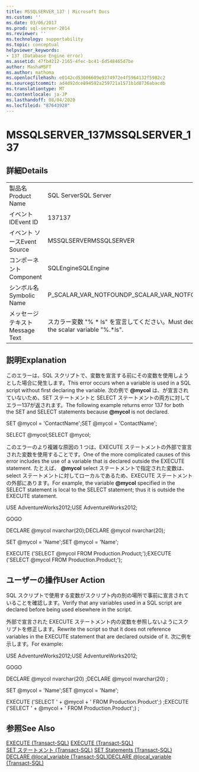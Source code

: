 ```yaml
---
title: MSSQLSERVER_137 | Microsoft Docs
ms.custom: ''
ms.date: 03/06/2017
ms.prod: sql-server-2014
ms.reviewer: ''
ms.technology: supportability
ms.topic: conceptual
helpviewer_keywords:
- 137 (Database Engine error)
ms.assetid: 47fb4212-2165-4fec-bc41-6d548465d7be
author: MashaMSFT
ms.author: mathoma
ms.openlocfilehash: e0142cd53006609e9274972e4f5964132f5982c2
ms.sourcegitcommit: ad4d92dce894592a259721a1571b1d8736abacdb
ms.translationtype: MT
ms.contentlocale: ja-JP
ms.lasthandoff: 08/04/2020
ms.locfileid: "87643928"
---
```

# <a name="mssqlserver_137"></a><span data-ttu-id="eb261-102">MSSQLSERVER_137</span><span class="sxs-lookup"><span data-stu-id="eb261-102">MSSQLSERVER_137</span></span>
    
## <a name="details"></a><span data-ttu-id="eb261-103">詳細</span><span class="sxs-lookup"><span data-stu-id="eb261-103">Details</span></span>  
  
|||  
|-|-|  
|<span data-ttu-id="eb261-104">製品名</span><span class="sxs-lookup"><span data-stu-id="eb261-104">Product Name</span></span>|<span data-ttu-id="eb261-105">SQL Server</span><span class="sxs-lookup"><span data-stu-id="eb261-105">SQL Server</span></span>|  
|<span data-ttu-id="eb261-106">イベント ID</span><span class="sxs-lookup"><span data-stu-id="eb261-106">Event ID</span></span>|<span data-ttu-id="eb261-107">137</span><span class="sxs-lookup"><span data-stu-id="eb261-107">137</span></span>|  
|<span data-ttu-id="eb261-108">イベント ソース</span><span class="sxs-lookup"><span data-stu-id="eb261-108">Event Source</span></span>|<span data-ttu-id="eb261-109">MSSQLSERVER</span><span class="sxs-lookup"><span data-stu-id="eb261-109">MSSQLSERVER</span></span>|  
|<span data-ttu-id="eb261-110">コンポーネント</span><span class="sxs-lookup"><span data-stu-id="eb261-110">Component</span></span>|<span data-ttu-id="eb261-111">SQLEngine</span><span class="sxs-lookup"><span data-stu-id="eb261-111">SQLEngine</span></span>|  
|<span data-ttu-id="eb261-112">シンボル名</span><span class="sxs-lookup"><span data-stu-id="eb261-112">Symbolic Name</span></span>|<span data-ttu-id="eb261-113">P_SCALAR_VAR_NOTFOUND</span><span class="sxs-lookup"><span data-stu-id="eb261-113">P_SCALAR_VAR_NOTFOUND</span></span>|  
|<span data-ttu-id="eb261-114">メッセージ テキスト</span><span class="sxs-lookup"><span data-stu-id="eb261-114">Message Text</span></span>|<span data-ttu-id="eb261-115">スカラー変数 "% \* ls" を宣言してください。</span><span class="sxs-lookup"><span data-stu-id="eb261-115">Must declare the scalar variable "%.\*ls".</span></span>|  
  
## <a name="explanation"></a><span data-ttu-id="eb261-116">説明</span><span class="sxs-lookup"><span data-stu-id="eb261-116">Explanation</span></span>  
 <span data-ttu-id="eb261-117">このエラーは、SQL スクリプトで、変数を宣言する前にその変数を使用しようとした場合に発生します。</span><span class="sxs-lookup"><span data-stu-id="eb261-117">This error occurs when a variable is used in a SQL script without first declaring the variable.</span></span> <span data-ttu-id="eb261-118">次の例で **@mycol** は、が宣言されていないため、SET ステートメントと SELECT ステートメントの両方に対してエラー137が返されます。</span><span class="sxs-lookup"><span data-stu-id="eb261-118">The following example returns error 137 for both the SET and SELECT statements because **@mycol** is not declared.</span></span>  
  
 <span data-ttu-id="eb261-119">SET @mycol = 'ContactName';</span><span class="sxs-lookup"><span data-stu-id="eb261-119">SET @mycol = 'ContactName';</span></span>  
  
 <span data-ttu-id="eb261-120">SELECT @mycol;</span><span class="sxs-lookup"><span data-stu-id="eb261-120">SELECT @mycol;</span></span>  
  
 <span data-ttu-id="eb261-121">このエラーのより複雑な原因の 1 つは、EXECUTE ステートメントの外部で宣言された変数を使用することです。</span><span class="sxs-lookup"><span data-stu-id="eb261-121">One of the more complicated causes of this error includes the use of a variable that is declared outside the EXECUTE statement.</span></span> <span data-ttu-id="eb261-122">たとえば、 **@mycol** select ステートメントで指定された変数は、select ステートメントに対してローカルであるため、EXECUTE ステートメントの外部にあります。</span><span class="sxs-lookup"><span data-stu-id="eb261-122">For example, the variable **@mycol** specified in the SELECT statement is local to the SELECT statement; thus it is outside the EXECUTE statement.</span></span>  
  
 <span data-ttu-id="eb261-123">USE AdventureWorks2012;</span><span class="sxs-lookup"><span data-stu-id="eb261-123">USE AdventureWorks2012;</span></span>  
  
 <span data-ttu-id="eb261-124">GO</span><span class="sxs-lookup"><span data-stu-id="eb261-124">GO</span></span>  
  
 <span data-ttu-id="eb261-125">DECLARE @mycol nvarchar(20);</span><span class="sxs-lookup"><span data-stu-id="eb261-125">DECLARE @mycol nvarchar(20);</span></span>  
  
 <span data-ttu-id="eb261-126">SET @mycol = 'Name';</span><span class="sxs-lookup"><span data-stu-id="eb261-126">SET @mycol = 'Name';</span></span>  
  
 <span data-ttu-id="eb261-127">EXECUTE ('SELECT @mycol FROM Production.Product;');</span><span class="sxs-lookup"><span data-stu-id="eb261-127">EXECUTE ('SELECT @mycol FROM Production.Product;');</span></span>  
  
## <a name="user-action"></a><span data-ttu-id="eb261-128">ユーザーの操作</span><span class="sxs-lookup"><span data-stu-id="eb261-128">User Action</span></span>  
 <span data-ttu-id="eb261-129">SQL スクリプトで使用する変数がスクリプト内の別の場所で事前に宣言されていることを確認します。</span><span class="sxs-lookup"><span data-stu-id="eb261-129">Verify that any variables used in a SQL script are declared before being used elsewhere in the script.</span></span>  
  
 <span data-ttu-id="eb261-130">外部で宣言された EXECUTE ステートメント内の変数を参照しないようにスクリプトを修正します。</span><span class="sxs-lookup"><span data-stu-id="eb261-130">Rewrite the script so that it does not reference variables in the EXECUTE statement that are declared outside of it.</span></span> <span data-ttu-id="eb261-131">次に例を示します。</span><span class="sxs-lookup"><span data-stu-id="eb261-131">For example:</span></span>  
  
 <span data-ttu-id="eb261-132">USE AdventureWorks2012;</span><span class="sxs-lookup"><span data-stu-id="eb261-132">USE AdventureWorks2012;</span></span>  
  
 <span data-ttu-id="eb261-133">GO</span><span class="sxs-lookup"><span data-stu-id="eb261-133">GO</span></span>  
  
 <span data-ttu-id="eb261-134">DECLARE @mycol nvarchar(20) ;</span><span class="sxs-lookup"><span data-stu-id="eb261-134">DECLARE @mycol nvarchar(20) ;</span></span>  
  
 <span data-ttu-id="eb261-135">SET @mycol = 'Name';</span><span class="sxs-lookup"><span data-stu-id="eb261-135">SET @mycol = 'Name';</span></span>  
  
 <span data-ttu-id="eb261-136">EXECUTE ('SELECT ' + @mycol + ' FROM Production.Product';) ;</span><span class="sxs-lookup"><span data-stu-id="eb261-136">EXECUTE ('SELECT ' + @mycol + ' FROM Production.Product';) ;</span></span>  
  
## <a name="see-also"></a><span data-ttu-id="eb261-137">参照</span><span class="sxs-lookup"><span data-stu-id="eb261-137">See Also</span></span>  
 <span data-ttu-id="eb261-138">[EXECUTE &#40;Transact-SQL&#41;](/sql/t-sql/language-elements/execute-transact-sql) </span><span class="sxs-lookup"><span data-stu-id="eb261-138">[EXECUTE &#40;Transact-SQL&#41;](/sql/t-sql/language-elements/execute-transact-sql) </span></span>  
 <span data-ttu-id="eb261-139">[SET ステートメント &#40;Transact-SQL&#41;](/sql/t-sql/statements/set-statements-transact-sql) </span><span class="sxs-lookup"><span data-stu-id="eb261-139">[SET Statements &#40;Transact-SQL&#41;](/sql/t-sql/statements/set-statements-transact-sql) </span></span>  
 [<span data-ttu-id="eb261-140">DECLARE @local_variable &#40;Transact-SQL&#41;</span><span class="sxs-lookup"><span data-stu-id="eb261-140">DECLARE @local_variable &#40;Transact-SQL&#41;</span></span>](/sql/t-sql/language-elements/declare-local-variable-transact-sql)  
  
  
